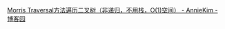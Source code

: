 [Morris Traversal方法遍历二叉树（非递归，不用栈，O(1)空间） - AnnieKim - 博客园](https://www.cnblogs.com/AnnieKim/archive/2013/06/15/MorrisTraversal.html)

